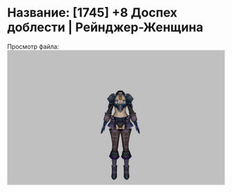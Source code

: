 # Название: [1745] +8 Доспех доблести | Рейнджер-Женщина

Просмотр файла:
![p030019.png](p030019.png)